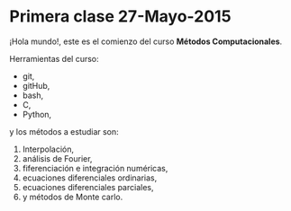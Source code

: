 # Primera clase 27-Mayo-2015
¡Hola mundo!, este es el comienzo del curso **Métodos Computacionales**.

Herramientas del curso:
+ git,
+ gitHub,
+ bash,
+ C,
+ Python,

y los métodos a estudiar son: 
1. Interpolación,
2. análisis de Fourier,
3. fiferenciación e integración numéricas,
4. ecuaciones diferenciales ordinarias,
5. ecuaciones diferenciales parciales,
6. y métodos de Monte carlo.
